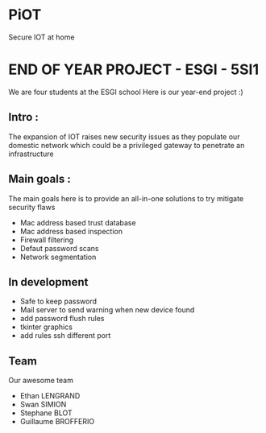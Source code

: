 # PiOT
Secure IOT at home

# END OF YEAR PROJECT - ESGI - 5SI1
We are four students at the ESGI school
Here is our year-end project
:)

## Intro :
The expansion of IOT raises new security issues as they populate our domestic network
which could be a privileged gateway to penetrate an infrastructure

## Main goals :
The main goals here is to provide an all-in-one solutions to try mitigate security flaws
- Mac address based trust database
- Mac address based inspection
- Firewall filtering
- Defaut password scans
- Network segmentation

## In development
- Safe to keep password
- Mail server to send warning when new device found
- add password flush rules
- tkinter graphics
- add rules ssh different port

## Team
Our awesome team
- Ethan LENGRAND
- Swan SIMION
- Stephane BLOT
- Guillaume BROFFERIO
